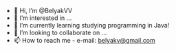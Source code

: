 - 👋 Hi, I’m @BelyakVV
- 👀 I’m interested in ...
- 🌱 I’m currently learning studying programming in Java!
- 💞️ I’m looking to collaborate on ...
- 📫 How to reach me - e-mail: belyakv@gmail.com

<!---
BelyakVV/BelyakVV is a ✨ special ✨ repository because its `README.md` (this file) appears on your GitHub profile.
You can click the Preview link to take a look at your changes.
--->
